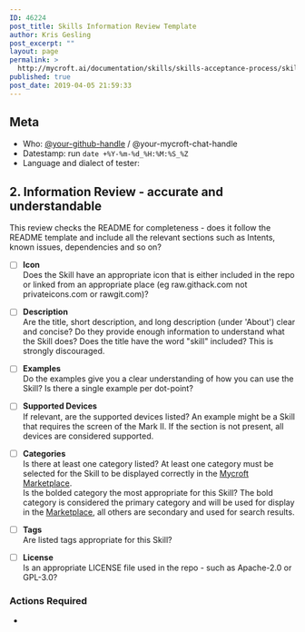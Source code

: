 ```yaml
---
ID: 46224
post_title: Skills Information Review Template
author: Kris Gesling
post_excerpt: ""
layout: page
permalink: >
  http://mycroft.ai/documentation/skills/skills-acceptance-process/skills-review-information-template/
published: true
post_date: 2019-04-05 21:59:33
---
```

## Meta  
* Who: [@your-github-handle](https://github.com/your-github-handle) / @your-mycroft-chat-handle  
* Datestamp: run `date +%Y-%m-%d_%H:%M:%S_%Z`  
* Language and dialect of tester:

## 2. Information Review - accurate and understandable  
This review checks the README for completeness - does it follow the README template and include all the relevant sections such as Intents, known issues, dependencies and so on?

- [ ] **Icon**  
Does the Skill have an appropriate icon that is either included in the repo or linked from an appropriate place (eg raw.githack.com not privateicons.com or rawgit.com)?

>

- [ ] **Description**  
Are the title, short description, and long description (under 'About') clear and concise? Do they provide enough information to understand what the Skill does? Does the title have the word "skill" included? This is strongly discouraged.

>

- [ ] **Examples**  
Do the examples give you a clear understanding of how you can use the Skill? Is there a single example per dot-point?

>

- [ ] **Supported Devices**  
If relevant, are the supported devices listed? An example might be a Skill that requires the screen of the Mark II. If the section is not present, all devices are considered supported.

>

- [ ] **Categories**  
Is there at least one category listed? At least one category must be selected for the Skill to be displayed correctly in the [Mycroft Marketplace](https://market.mycroft.ai).  
Is the bolded category the most appropriate for this Skill? The bold category is considered the primary category and will be used for display in the [Marketplace](https://market.mycroft.ai/), all others are secondary and used for search results.

>

- [ ] **Tags**  
Are listed tags appropriate for this Skill?

>

- [ ] **License**  
Is an appropriate LICENSE file used in the repo - such as Apache-2.0 or GPL-3.0?

>

### Actions Required
*